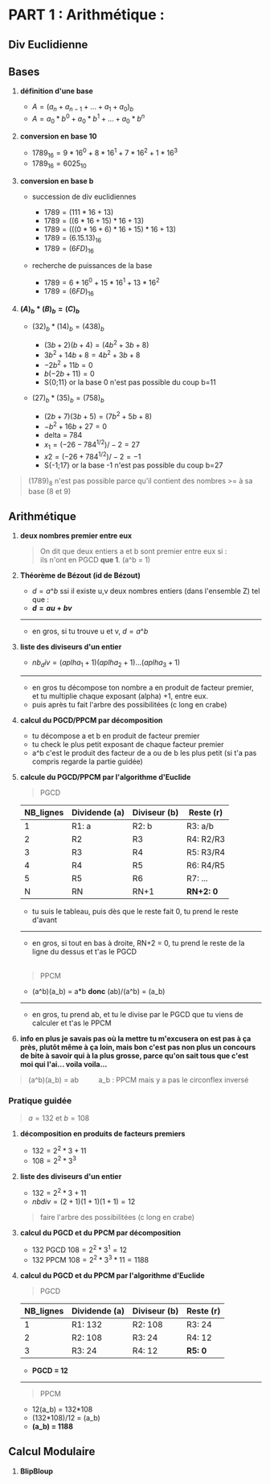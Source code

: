 # PART 1 : Arithmétique :

## Div Euclidienne

## Bases
1. **définition d'une base**  
	- $A = (a_n + a_{n-1} + ... + a_1 + a_0)_b$  
	- $A = a_0 * b^0 +  a_0 *b^1 +  ... + a_0 *b^n$  

2. **conversion en base 10**  
	- $1789_{16} = 9 * 16^0 + 8 * 16^1 + 7 * 16^2 + 1 * 16^3$  
	- $1789_{16} = 6025_{10}$  

3. **conversion en base b**  
   
	-  succession de div euclidiennes  
		- $1789 = (111*16 + 13)$   
		- $1789 = ((6*16+15)*16 +13)$  
		- $1789 =  (((0*16 + 6)*16 +15)*16+13)$  
		- $1789 = (6.15.13)_{16}$  
		- $1789 = (6FD)_{16}$  

	- recherche de puissances de la base  
		- $1789 = 6 * 16^0 + 15 * 16^1 + 13 * 16^2$  
		- $1789 = (6FD)_{16}$  

5. **$(A)_b * (B)_b = (C)_b$**  
   
	-  $(32)_b * (14)_b = (438)_b$  
		- $(3b + 2)(b+4) = (4b^2 + 3b+8)$  
		- $3b^2+14b+8 = 4b^2+3b+8$  
		- $-2b^2+11b = 0$  
		- $b(-2b+11) = 0$  
		- S{0;11} or la base 0 n'est pas possible du coup b=11  

	-  $(27)_b * (35)_b = (758)_b$  
		-  $(2b+7)(3b+5)= (7b^2+5b+8)$  
		- $-b^2+16b+27=0$  
		- delta = 784  
		- $x_1 = (-26-784^{1/2})/-2 = 27$  
		- $x2= (-26+784^{1/2})/-2 = -1$  
		- S{-1;17} or la base -1 n'est pas possible du coup b=27  

>  $(1789)_8$  n'est pas possible parce qu'il contient des nombres >= à sa base (8 et 9)  

## Arithmétique
1. **deux nombres premier entre eux**  
	> On dit que deux entiers a et b sont premier entre eux si :  
	> ils n'ont en PGCD **que 1**. (a^b = 1)  
2. **Théorème de Bézout (id de Bézout)**  
   	- $d=a$^$b$ ssi il existe u,v deux nombres entiers (dans l'ensemble Z) tel que :  
   	- **$d = au+bv$**  
   	- --------------------------  
   	- en gros, si tu trouve u et v, $d = a$^$b$  
   
3. **liste des diviseurs d'un entier**  
   	- $nb_div = (aplha_1 + 1)(aplha_2 + 1)$...$(aplha_3 + 1)$  
   	- --------------------------  
   	- en gros tu décompose ton nombre a en produit de facteur premier, et tu multiplie chaque exposant (alpha) +1, entre eux.  
	- puis après tu fait l'arbre des possibilitées (c long en crabe)  
 
4. **calcul du PGCD/PPCM par  décomposition**  
   	- tu décompose a et b en produit de facteur premier  
   	- tu check le plus petit exposant de chaque facteur premier  
   	- a^b c'est le produit des facteur de a ou de b les plus petit (si t'a pas compris regarde la partie guidée)  
     
5. **calcule du PGCD/PPCM par l'algorithme d'Euclide**  
	> PGCD  
  
	|NB_lignes|Dividende (a)|Diviseur (b)|Reste (r)|  
	|---------|-------------|------------|---------|  
	|1        |R1: a        |R2: b       |R3: a/b  |  
	|2        |R2           |R3          |R4: R2/R3|  
	|3        |R3           |R4          |R5: R3/R4|  
	|4        |R4           |R5          |R6: R4/R5|  
	|5        |R5           |R6          |R7: ...  |  
	|N        |RN           |RN+1        |**RN+2: 0**|  

	- tu suis le tableau, puis dès que le reste fait 0, tu prend le reste d'avant  
 	- --------------------------    
	- en gros, si tout en bas à droite, RN+2 = 0, tu prend le reste de la ligne du dessus et t'as le PGCD   
&nbsp;  
 	> PPCM  
  
  	- (a^b)(a_b) = a*b **donc** (ab)/(a^b) = (a_b)  
   	- --------------------------  
   	- en gros, tu prend ab, et tu le divise par le PGCD que tu viens de calculer et t'as le PPCM  
	
10. **info en plus je savais pas où la mettre tu m'excusera on est pas à ça près, plutôt même à ça loin, mais bon c'est pas non plus un concours de bite à savoir qui à la plus grosse, parce qu'on sait tous que c'est moi qui l'ai... voila voila...**   
> (a^b)(a_b) = ab &nbsp;&nbsp;&nbsp;&nbsp;&nbsp;&nbsp;&nbsp;&nbsp; a_b : PPCM mais y a pas le circonflex inversé  

### Pratique guidée
> $a=132$ et $b=108$  
1. **décomposition en produits de facteurs premiers**  
	- $132 = 2^2*3+11$  
	- $108 = 2^2*3^3$  

2. **liste des diviseurs d'un entier**  
	- $132 = 2^2 * 3 + 11$  
	- $nbdiv = (2+1)(1+1)(1+1)=12$  
	> faire l'arbre des possibilitées (c long en crabe)  
 
3. **calcul du PGCD et du PPCM par décomposition**  
	- $132$ PGCD $108 = 2^2 * 3^1 =12$  
	- $132$ PPCM $108 = 2^2 * 3^3 * 11 = 1188$  

4. **calcul du PGCD et du PPCM par l'algorithme d'Euclide**
   	> PGCD  
  
	|NB_lignes|Dividende (a)|Diviseur (b)|Reste (r)|  
	|---------|-------------|------------|---------|  
	|1        |R1: 132      |R2: 108     |R3: 24   |  
	|2        |R2: 108      |R3: 24      |R4: 12   |  
	|3        |R3: 24       |R4: 12      |**R5: 0**|

 	- **PGCD = 12**
	- --------------------

	> PPCM
 	- 12(a_b) = 132*108
  	- (132*108)/12 = (a_b)
   	- **(a_b) = 1188**
	
## Calcul Modulaire
1. **BlipBloup**  
